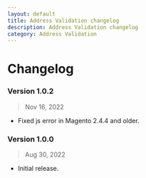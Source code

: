 ```yaml
---
layout: default
title: Address Validation changelog
description: Address Validation changelog
category: Address Validation
---
```


# Changelog

### Version 1.0.2

> Nov 16, 2022

 -  Fixed js error in Magento 2.4.4 and older.

### Version 1.0.0

> Aug 30, 2022

 -  Initial release.

